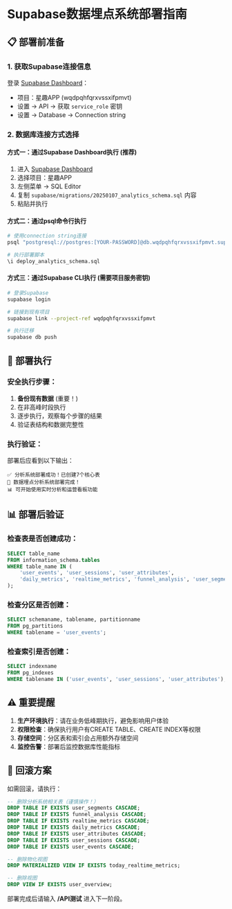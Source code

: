 # Supabase数据埋点系统部署指南

## 📋 部署前准备

### 1. 获取Supabase连接信息
登录 [Supabase Dashboard](https://supabase.com/dashboard)：
- 项目：星趣APP (wqdpqhfqrxvssxifpmvt)
- 设置 → API → 获取 `service_role` 密钥
- 设置 → Database → Connection string

### 2. 数据库连接方式选择

#### 方式一：通过Supabase Dashboard执行 (推荐)
1. 进入 [Supabase Dashboard](https://supabase.com/dashboard) 
2. 选择项目：星趣APP
3. 左侧菜单 → SQL Editor
4. 复制 `supabase/migrations/20250107_analytics_schema.sql` 内容
5. 粘贴并执行

#### 方式二：通过psql命令行执行
```bash
# 使用connection string连接
psql "postgresql://postgres:[YOUR-PASSWORD]@db.wqdpqhfqrxvssxifpmvt.supabase.co:5432/postgres"

# 执行部署脚本
\i deploy_analytics_schema.sql
```

#### 方式三：通过Supabase CLI执行 (需要项目服务密钥)
```bash
# 登录Supabase
supabase login

# 链接到现有项目
supabase link --project-ref wqdpqhfqrxvssxifpmvt

# 执行迁移
supabase db push
```

## 🚀 部署执行

### 安全执行步骤：
1. **备份现有数据** (重要！)
2. 在非高峰时段执行
3. 逐步执行，观察每个步骤的结果
4. 验证表结构和数据完整性

### 执行验证：
部署后应看到以下输出：
```
✅ 分析系统部署成功！已创建7个核心表
🎉 数据埋点分析系统部署完成！
📊 可开始使用实时分析和运营看板功能
```

## 📊 部署后验证

### 检查表是否创建成功：
```sql
SELECT table_name 
FROM information_schema.tables 
WHERE table_name IN (
    'user_events', 'user_sessions', 'user_attributes', 
    'daily_metrics', 'realtime_metrics', 'funnel_analysis', 'user_segments'
);
```

### 检查分区是否创建：
```sql
SELECT schemaname, tablename, partitionname 
FROM pg_partitions 
WHERE tablename = 'user_events';
```

### 检查索引是否创建：
```sql
SELECT indexname 
FROM pg_indexes 
WHERE tablename IN ('user_events', 'user_sessions', 'user_attributes');
```

## ⚠️ 重要提醒

1. **生产环境执行**：请在业务低峰期执行，避免影响用户体验
2. **权限检查**：确保执行用户有CREATE TABLE、CREATE INDEX等权限
3. **存储空间**：分区表和索引会占用额外存储空间
4. **监控告警**：部署后监控数据库性能指标

## 🔄 回滚方案

如需回滚，请执行：
```sql
-- 删除分析系统相关表（谨慎操作！）
DROP TABLE IF EXISTS user_segments CASCADE;
DROP TABLE IF EXISTS funnel_analysis CASCADE;
DROP TABLE IF EXISTS realtime_metrics CASCADE;
DROP TABLE IF EXISTS daily_metrics CASCADE;
DROP TABLE IF EXISTS user_attributes CASCADE;
DROP TABLE IF EXISTS user_sessions CASCADE;
DROP TABLE IF EXISTS user_events CASCADE;

-- 删除物化视图
DROP MATERIALIZED VIEW IF EXISTS today_realtime_metrics;

-- 删除视图
DROP VIEW IF EXISTS user_overview;
```

部署完成后请输入 **/API测试** 进入下一阶段。